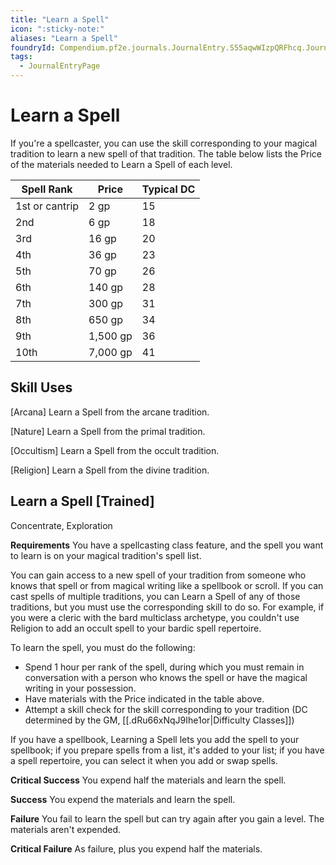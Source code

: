 ```yaml
---
title: "Learn a Spell"
icon: ":sticky-note:"
aliases: "Learn a Spell"
foundryId: Compendium.pf2e.journals.JournalEntry.S55aqwWIzpQRFhcq.JournalEntryPage.XCxK6OGFY0KvJPo3
tags:
  - JournalEntryPage
---
```


# Learn a Spell
If you're a spellcaster, you can use the skill corresponding to your magical tradition to learn a new spell of that tradition. The table below lists the Price of the materials needed to Learn a Spell of each level.

| **Spell Rank** | **Price** | **Typical DC** |
| --- | --- | --- |
| 1st or cantrip | 2 gp | 15 |
| 2nd | 6 gp | 18 |
| 3rd | 16 gp | 20 |
| 4th | 36 gp | 23 |
| 5th | 70 gp | 26 |
| 6th | 140 gp | 28 |
| 7th | 300 gp | 31 |
| 8th | 650 gp | 34 |
| 9th | 1,500 gp | 36 |
| 10th | 7,000 gp | 41 |

## Skill Uses

\[Arcana\] Learn a Spell from the arcane tradition.

\[Nature\] Learn a Spell from the primal tradition.

\[Occultism\] Learn a Spell from the occult tradition.

\[Religion\] Learn a Spell from the divine tradition.

## Learn a Spell \[Trained\]

Concentrate, Exploration

**Requirements** You have a spellcasting class feature, and the spell you want to learn is on your magical tradition's spell list.

You can gain access to a new spell of your tradition from someone who knows that spell or from magical writing like a spellbook or scroll. If you can cast spells of multiple traditions, you can Learn a Spell of any of those traditions, but you must use the corresponding skill to do so. For example, if you were a cleric with the bard multiclass archetype, you couldn't use Religion to add an occult spell to your bardic spell repertoire.

To learn the spell, you must do the following:

*   Spend 1 hour per rank of the spell, during which you must remain in conversation with a person who knows the spell or have the magical writing in your possession.
*   Have materials with the Price indicated in the table above.
*   Attempt a skill check for the skill corresponding to your tradition (DC determined by the GM, [[.dRu66xNqJ9Ihe1or|Difficulty Classes]])

If you have a spellbook, Learning a Spell lets you add the spell to your spellbook; if you prepare spells from a list, it's added to your list; if you have a spell repertoire, you can select it when you add or swap spells.

**Critical Success** You expend half the materials and learn the spell.

**Success** You expend the materials and learn the spell.

**Failure** You fail to learn the spell but can try again after you gain a level. The materials aren't expended.

**Critical Failure** As failure, plus you expend half the materials.
